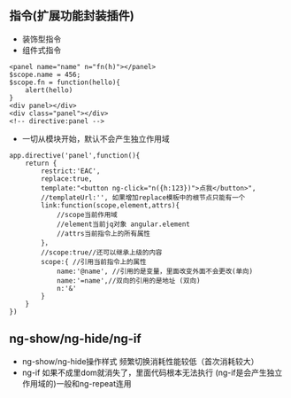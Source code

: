 ## 指令(扩展功能封装插件)
- 装饰型指令
- 组件式指令
```
<panel name="name" n="fn(h)"></panel>
$scope.name = 456;
$scope.fn = function(hello){
    alert(hello)
}
<div panel></div>
<div class="panel"></div>
<!-- directive:panel -->
```
- 一切从模块开始，默认不会产生独立作用域
```
app.directive('panel',function(){
    return {
        restrict:'EAC',
        replace:true,
        template:"<button ng-click="n({h:123})">点我</button>",
        //templateUrl:'', 如果增加replace模板中的根节点只能有一个 
        link:function(scope,element,attrs){
            //scope当前作用域
            //element当前jq对象 angular.element 
            //attrs当前指令上的所有属性
        }，
        //scope:true//还可以继承上级的内容
        scope:{ //引用当前指令上的属性
            name:'@name', //引用的是变量，里面改变外面不会更改(单向)
            name:'=name',//双向的引用的是地址 (双向)
            n:'&'
        }
    }
})
```
## ng-show/ng-hide/ng-if
- ng-show/ng-hide操作样式 频繁切换消耗性能较低（首次消耗较大）
- ng-if 如果不成里dom就消失了，里面代码根本无法执行 (ng-if是会产生独立作用域的)一般和ng-repeat连用
